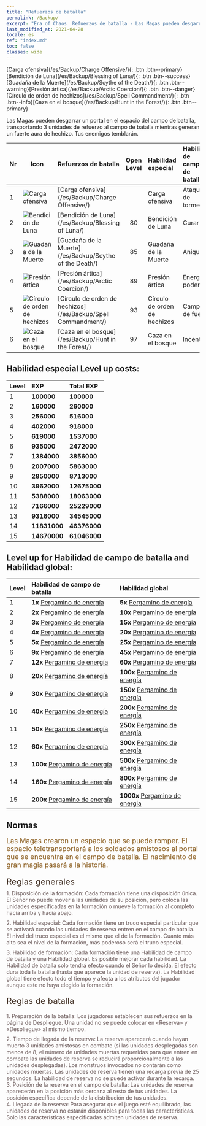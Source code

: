 ```yaml
---
title: "Refuerzos de batalla"
permalink: /Backup/
excerpt: "Era of Chaos  Refuerzos de batalla - Las Magas pueden desgarrar un portal en el espacio del campo de batalla, transportando 3 unidades de refuerzo al campo de batalla mientras generan un fuerte aura de hechizo. Tus enemigos temblarán."
last_modified_at: 2021-04-28
locale: es
ref: "index.md"
toc: false
classes: wide
---
```


  [Carga ofensiva](/es/Backup/Charge Offensive/){: .btn .btn--primary}[Bendición de Luna](/es/Backup/Blessing of Luna/){: .btn .btn--success}[Guadaña de la Muerte](/es/Backup/Scythe of the Death/){: .btn .btn--warning}[Presión ártica](/es/Backup/Arctic Coercion/){: .btn .btn--danger}[Círculo de orden de hechizos](/es/Backup/Spell Commandment/){: .btn .btn--info}[Caza en el bosque](/es/Backup/Hunt in the Forest/){: .btn .btn--primary}

  Las Magas pueden desgarrar un portal en el espacio del campo de batalla, transportando 3 unidades de refuerzo al campo de batalla mientras generan un fuerte aura de hechizo. Tus enemigos temblarán.

  |  Nr  | Icon | Refuerzos de batalla | Open Level | Habilidad especial  | Habilidad de campo de batalla | Habilidad global |
  |:-----|------|:---------------|:----------:|:--------------|:--------------|:-------------|
  | 1  | ![Carga ofensiva](/images/b/backupIcon_1.png) | [Carga ofensiva](/es/Backup/Charge Offensive/) |  | Carga ofensiva | Ataque de tormenta | Punta de lanza |
  | 2  | ![Bendición de Luna](/images/b/backupIcon_2.png) | [Bendición de Luna](/es/Backup/Blessing of Luna/) | 80 | Bendición de Luna | Curar | Poder de energía |
  | 3  | ![Guadaña de la Muerte](/images/b/backupIcon_3.png) | [Guadaña de la Muerte](/es/Backup/Scythe of the Death/) | 85 | Guadaña de la Muerte | Aniquilar | Erudición |
  | 4  | ![Presión ártica](/images/b/backupIcon_4.png) | [Presión ártica](/es/Backup/Arctic Coercion/) | 89 | Presión ártica | Energía poderosa | Alimentación |
  | 5  | ![Círculo de orden de hechizos](/images/b/backupIcon_6.png) | [Círculo de orden de hechizos](/es/Backup/Spell Commandment/) | 93 | Círculo de orden de hechizos | Campo de fuerza | Incandescencia |
  | 6  | ![Caza en el bosque](/images/b/backupIcon_5.png) | [Caza en el bosque](/es/Backup/Hunt in the Forest/) | 97 | Caza en el bosque | Incentivo | Potenciación |


## Habilidad especial  Level up costs:

  |  Level  | EXP | Total EXP | 
  |:-----|:----|:----------| 
  | 1 | **100000** | **100000** | 
  | 2 | **160000** | **260000** | 
  | 3 | **256000** | **516000** | 
  | 4 | **402000** | **918000** | 
  | 5 | **619000** | **1537000** | 
  | 6 | **935000** | **2472000** | 
  | 7 | **1384000** | **3856000** | 
  | 8 | **2007000** | **5863000** | 
  | 9 | **2850000** | **8713000** | 
  | 10 | **3962000** | **12675000** | 
  | 11 | **5388000** | **18063000** | 
  | 12 | **7166000** | **25229000** | 
  | 13 | **9316000** | **34545000** | 
  | 14 | **11831000** | **46376000** | 
  | 15 | **14670000** | **61046000** | 


## Level up for Habilidad de campo de batalla and Habilidad global:

  |  Level  | Habilidad de campo de batalla | Habilidad global | 
  |:-----|:----|:----------| 
  | 1 | **1x** [Pergamino de energía](/ItemsES/con_830/) | **5x** [Pergamino de energía](/ItemsES/con_830/) | 
  | 2 | **2x** [Pergamino de energía](/ItemsES/con_830/) | **10x** [Pergamino de energía](/ItemsES/con_830/) | 
  | 3 | **3x** [Pergamino de energía](/ItemsES/con_830/) | **15x** [Pergamino de energía](/ItemsES/con_830/) | 
  | 4 | **4x** [Pergamino de energía](/ItemsES/con_830/) | **20x** [Pergamino de energía](/ItemsES/con_830/) | 
  | 5 | **5x** [Pergamino de energía](/ItemsES/con_830/) | **25x** [Pergamino de energía](/ItemsES/con_830/) | 
  | 6 | **9x** [Pergamino de energía](/ItemsES/con_830/) | **45x** [Pergamino de energía](/ItemsES/con_830/) | 
  | 7 | **12x** [Pergamino de energía](/ItemsES/con_830/) | **60x** [Pergamino de energía](/ItemsES/con_830/) | 
  | 8 | **20x** [Pergamino de energía](/ItemsES/con_830/) | **100x** [Pergamino de energía](/ItemsES/con_830/) | 
  | 9 | **30x** [Pergamino de energía](/ItemsES/con_830/) | **150x** [Pergamino de energía](/ItemsES/con_830/) | 
  | 10 | **40x** [Pergamino de energía](/ItemsES/con_830/) | **200x** [Pergamino de energía](/ItemsES/con_830/) | 
  | 11 | **50x** [Pergamino de energía](/ItemsES/con_830/) | **250x** [Pergamino de energía](/ItemsES/con_830/) | 
  | 12 | **60x** [Pergamino de energía](/ItemsES/con_830/) | **300x** [Pergamino de energía](/ItemsES/con_830/) | 
  | 13 | **100x** [Pergamino de energía](/ItemsES/con_830/) | **500x** [Pergamino de energía](/ItemsES/con_830/) | 
  | 14 | **160x** [Pergamino de energía](/ItemsES/con_830/) | **800x** [Pergamino de energía](/ItemsES/con_830/) | 
  | 15 | **200x** [Pergamino de energía](/ItemsES/con_830/) | **1000x** [Pergamino de energía](/ItemsES/con_830/) | 


## Normas

  <span style="color: #8a5c1d;font-size:18px">Las Magas crearon un espacio que se puede romper. El espacio teletransportará a los soldados amistosos al portal que se encuentra en el campo de batalla. El nacimiento de gran magia pasará a la historia. </span><br/><span style="color: #ffffff">　</span><br/><span style="color: #3c2a1e;font-size:22px">Reglas generales</span><br/><span style="color: #ffffff;font-size:6px">　</span><br/><span style="color: #645252">1. Disposición de la formación: Cada formación tiene una disposición única. El Señor no puede mover a las unidades de su posición, pero coloca las unidades especificadas en la formación o mueve la formación al completo hacia arriba y hacia abajo. </span><br/><span style="color: #ffffff;font-size:6px">　</span><br/><span style="color: #645252">2. Habilidad especial: Cada formación tiene un truco especial particular que se activará cuando las unidades de reserva entren en el campo de batalla. El nivel del truco especial es el mismo que el de la formación. Cuanto más alto sea el nivel de la formación, más poderoso será el truco especial. </span><br/><span style="color: #ffffff;font-size:6px">　</span><br/><span style="color: #645252">3. Habilidad de formación: Cada formación tiene una Habilidad de campo de batalla y una Habilidad global. Es posible mejorar cada habilidad. La Habilidad de batalla solo tendrá efecto cuando el Señor lo decida. El efecto dura toda la batalla (hasta que aparece la unidad de reserva). La Habilidad global tiene efecto todo el tiempo y afecta a los atributos del jugador aunque este no haya elegido la formación. </span><br/><span style="color: #ffffff">　</span><br/><span style="color: #3c2a1e;font-size:22px">Reglas de batalla</span><br/><span style="color: #ffffff;font-size:6px">　</span><br/><span style="color: #ffffff;font-size:6px">　</span><br/><span style="color: #645252">1. Preparación de la batalla: Los jugadores establecen sus refuerzos en la página de Despliegue. Una unidad no se puede colocar en «Reserva» y «Despliegue» al mismo tiempo. </span><br/><span style="color: #ffffff;font-size:6px">　</span><br/><span style="color: #645252">2. Tiempo de llegada de la reserva: La reserva aparecerá cuando hayan muerto 3 unidades amistosas en combate (si las unidades desplegadas son menos de 8, el número de unidades muertas requeridas para que entren en combate las unidades de reserva se reducirá proporcionalmente a las unidades desplegadas). Los monstruos invocados no contarán como unidades muertas. Las unidades de reserva tienen una recarga previa de 25 segundos. La habilidad de reserva no se puede activar durante la recarga. </span><br/><span style="color: #645252">3. Posición de la reserva en el campo de batalla: Las unidades de reserva aparecerán en la posición más cercana al resto de tus unidades. La posición específica depende de la distribución de tus unidades. </span><br/><span style="color: #645252">4. Llegada de la reserva: Para asegurar que el juego esté equilibrado, las unidades de reserva no estarán disponibles para todas las características. Solo las características especificadas admiten unidades de reserva.</span>

<br/>